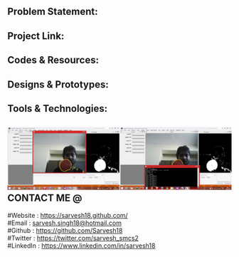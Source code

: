 Problem Statement:
------------------


Project Link:
-------------


Codes & Resources:
------------------


Designs & Prototypes:
---------------------


Tools & Technologies:
---------------------


![OpenCV](https://github.com/Sarvesh18/Image-Processing/blob/master/OpenCV/OpenCV.jpg)
CONTACT ME @ 
------------
#Website : https://sarvesh18.github.com/ <br>
#Email : sarvesh.singh18@hotmail.com <br/>
#Github : https://github.com/Sarvesh18 <br/>
#Twitter : https://twitter.com/sarvesh_smcs2 <br/>
#LinkedIn : https://www.linkedin.com/in/sarvesh18 <br/>